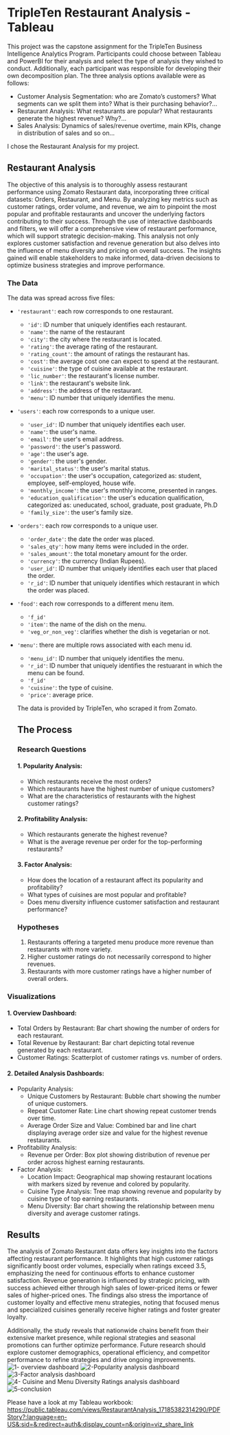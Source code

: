 # TripleTen Restaurant Analysis - Tableau
This project was the capstone assignment for the TripleTen Business Intelligence Analytics Program. Participants could choose between Tableau and PowerBI for their analysis and select the type of analysis they wished to conduct. Additionally, each participant was responsible for developing their own decomposition plan. The three analysis options available were as follows:
- Customer Analysis Segmentation: who are Zomato’s customers? What segments can we split them into? What is their purchasing behavior?…
- Restaurant Analysis: What restaurants are popular? What restaurants generate the highest revenue? Why?…
- Sales Analysis: Dynamics of sales/revenue overtime, main KPIs, change in distribution of sales and so on…

I chose the Restaurant Analysis for my project.

## Restaurant Analysis
The objective of this analysis is to thoroughly assess restaurant performance using Zomato Restaurant data, incorporating three critical datasets: Orders, Restaurant, and Menu. By analyzing key metrics such as customer ratings, order volume, and revenue, we aim to pinpoint the most popular and profitable restaurants and uncover the underlying factors contributing to their success. Through the use of interactive dashboards and filters, we will offer a comprehensive view of restaurant performance, which will support strategic decision-making. This analysis not only explores customer satisfaction and revenue generation but also delves into the influence of menu diversity and pricing on overall success. The insights gained will enable stakeholders to make informed, data-driven decisions to optimize business strategies and improve performance.

### The Data
The data was spread across five files:

- `'restaurant'`: each row corresponds to one restaurant.
  - `'id'`: ID number that uniquely identifies each restaurant.
  - `'name'`: the name of the restaurant
  - `'city'`: the city where the restaurant is located.
  - `'rating'`: the average rating of the restaurant.
  - `'rating_count'`: the amount of ratings the restaurant has.
  - `'cost'`: the average cost one can expect to spend at the restaurant.
  - `'cuisine'`: the type of cuisine available at the restaurant.
  - `'lic_number'`: the restaurant's license number.
  - `'link'`: the restaurant's website link.
  - `'address'`: the address of the restaurant.
  - `'menu'`: ID number that uniquely identifies the menu.
    
- `'users'`: each row corresponds to a unique user.
  - `'user_id'`: ID number that uniquely identifies each user.
  - `'name'`: the user's name.
  - `'email'`: the user's email address.
  - `'password'`: the user's password.
  - `'age'`: the user's age.
  - `'gender'`: the user's gender.
  - `'marital_status'`: the user's marital status.
  - `'occupation'`: the user's occupation, categorized as: student, employee, self-employed, house wife.
  - `'monthly_income'`: the user's monthly income, presented in ranges.
  - `'education_qualification'`: the user's education qualification, categorized as: uneducated, school, graduate, post graduate, Ph.D
  -  `'family_size'`: the user's family size.
    
- `'orders'`: each row corresponds to a unique user.
  - `'order_date'`: the date the order was placed.
  - `'sales_qty'`: how many items were included in the order.
  - `'sales_amount'`: the total monetary amount for the order.
  - `'currency'`: the currency (Indian Rupees).
  - `'user_id'`: ID number that uniquely identifies each user that placed the order.
  - `'r_id'`: ID number that uniquely identifies which restaurant in which the order was placed.
     
- `'food'`: each row corresponds to a different menu item.
  - `'f_id'`
  - `'item'`: the name of the dish on the menu.
  - `'veg_or_non_veg'`: clarifies whether the dish is vegetarian or not.
     
- `'menu'`: there are multiple rows associated with each menu id.
  - `'menu_id'`: ID number that uniquely identifies the menu.
  - `'r_id'`: ID number that uniquely identifies the restuarant in which the menu can be found.
  - `'f_id'`
  - `'cuisine'`: the type of cuisine.
  - `'price'`: average price.
 
  The data is provided by TripleTen, who scraped it from Zomato.

  ## The Process
  ### Research Questions
  #### 1. Popularity Analysis:
    - Which restaurants receive the most orders?
    - Which restaurants have the highest number of unique customers?
    - What are the characteristics of restaurants with the highest customer ratings?
  #### 2. Profitability Analysis:
    - Which restaurants generate the highest revenue?
    - What is the average revenue per order for the top-performing restaurants?
  #### 3. Factor Analysis:
    - How does the location of a restaurant affect its popularity and profitability?
    - What types of cuisines are most popular and profitable?
    - Does menu diversity influence customer satisfaction and restaurant performance?
 
  ### Hypotheses
  1. Restaurants offering a targeted menu produce more revenue than restaurants with more variety.
  2. Higher customer ratings do not necessarily correspond to higher revenues.
  3. Restaurants with more customer ratings have a higher number of overall orders.

 ### Visualizations
 #### 1. Overview Dashboard:
   - Total Orders by Restaurant: Bar chart showing the number of orders for each restaurant.
   - Total Revenue by Restaurant: Bar chart depicting total revenue generated by each restaurant.
   - Customer Ratings: Scatterplot of customer ratings vs. number of orders.
#### 2. Detailed Analysis Dashboards:
  - Popularity Analysis:
    - Unique Customers by Restaurant: Bubble chart showing the number of unique customers.
    - Repeat Customer Rate: Line chart showing repeat customer trends over time.
    - Average Order Size and Value: Combined bar and line chart displaying average order size and value for the highest revenue restaurants.
  - Profitability Analysis:
    - Revenue per Order: Box plot showing distribution of revenue per order across highest earning restaurants.
  - Factor Analysis:
    - Location Impact: Geographical map showing restaurant locations with markers sized by revenue and colored by popularity.
    - Cuisine Type Analysis: Tree map showing revenue and popularity by cuisine type of top earning restaurants.
    - Menu Diversity: Bar chart showing the relationship between menu diversity and average customer ratings.
  
  ## Results
 The analysis of Zomato Restaurant data offers key insights into the factors affecting restaurant performance. It highlights that high customer ratings significantly boost order volumes, especially when ratings exceed 3.5, emphasizing the need for continuous efforts to enhance customer satisfaction. Revenue generation is influenced by strategic pricing, with success achieved either through high sales of lower-priced items or fewer sales of higher-priced ones. The findings also stress the importance of customer loyalty and effective menu strategies, noting that focused menus and specialized cuisines generally receive higher ratings and foster greater loyalty.

Additionally, the study reveals that nationwide chains benefit from their extensive market presence, while regional strategies and seasonal promotions can further optimize performance. Future research should explore customer demographics, operational efficiency, and competitor performance to refine strategies and drive ongoing improvements.
![1- overview dashboard](https://github.com/user-attachments/assets/16484c10-d79e-4433-a3d8-b55f86ecbc98)
![2-Popularity analysis dashboard](https://github.com/user-attachments/assets/ba62f271-3e14-4e63-be45-915ee966730f)
![3-Factor analysis dashboard](https://github.com/user-attachments/assets/f7130fa6-9290-466e-b139-e86bc25a4df5)
![4- Cuisine and Menu Diversity Ratings analysis dashboard](https://github.com/user-attachments/assets/4a3cacea-6b23-45d2-b76e-498ce643751a)
![5-conclusion](https://github.com/user-attachments/assets/3c5f6154-8a0b-4204-a0df-51df2bf8a2e6)

Please have a look at my Tableau workbook: https://public.tableau.com/views/RestaurantAnalysis_17185382314290/PDFStory?:language=en-US&:sid=&:redirect=auth&:display_count=n&:origin=viz_share_link
